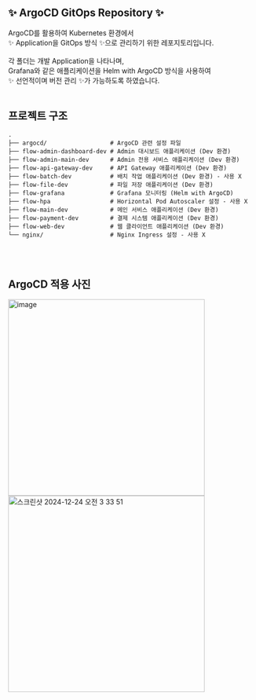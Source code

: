 ## ✨ ArgoCD GitOps Repository ✨

ArgoCD를 활용하여 Kubernetes 환경에서<br> 
✨ Application을 GitOps 방식 ✨으로 관리하기 위한 레포지토리입니다.
<br>
<br>
각 폴더는 개발 Application을 나타나며, <br>
Grafana와 같은 애플리케이션을 Helm with ArgoCD 방식을 사용하여 <br> 
✨ 선언적이며 버전 관리 ✨가 가능하도록 하였습니다.
<br>
<br>

## 프로젝트 구조
```
.
├── argocd/                  # ArgoCD 관련 설정 파일
├── flow-admin-dashboard-dev # Admin 대시보드 애플리케이션 (Dev 환경)
├── flow-admin-main-dev      # Admin 전용 서비스 애플리케이션 (Dev 환경)
├── flow-api-gateway-dev     # API Gateway 애플리케이션 (Dev 환경)
├── flow-batch-dev           # 배치 작업 애플리케이션 (Dev 환경) - 사용 X
├── flow-file-dev            # 파일 저장 애플리케이션 (Dev 환경)
├── flow-grafana             # Grafana 모니터링 (Helm with ArgoCD)
├── flow-hpa                 # Horizontal Pod Autoscaler 설정 - 사용 X
├── flow-main-dev            # 메인 서비스 애플리케이션 (Dev 환경)
├── flow-payment-dev         # 결제 시스템 애플리케이션 (Dev 환경)
├── flow-web-dev             # 웹 클라이언트 애플리케이션 (Dev 환경)
└── nginx/                   # Nginx Ingress 설정 - 사용 X
```
<br>
<br>

## ArgoCD 적용 사진
<img width="400" alt="image" src="https://github.com/user-attachments/assets/eeef0b9d-b34e-4d02-8300-91b7be424c06" />
<img width="400" alt="스크린샷 2024-12-24 오전 3 33 51" src="https://github.com/user-attachments/assets/c0775c0e-8b3b-4390-a781-6479e17fc10a" />
